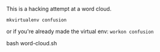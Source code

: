 This is a hacking attempt at a word cloud.

`mkvirtualenv confusion`

or if you're already made the virtual env:
`workon confusion`

bash word-cloud.sh

